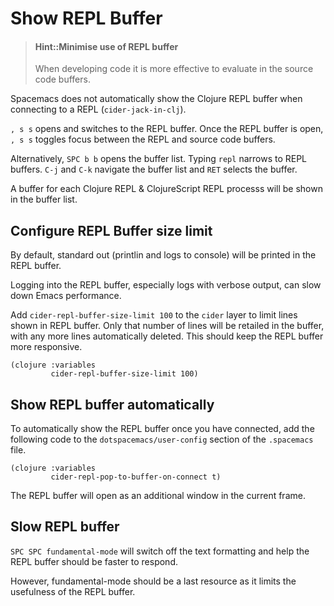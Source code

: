 # Show REPL Buffer

> #### Hint::Minimise use of REPL buffer
> When developing code it is more effective to evaluate in the source code buffers.

Spacemacs does not automatically show the Clojure REPL buffer when connecting to a REPL (`cider-jack-in-clj`).

`, s s` opens and switches to the REPL buffer. Once the REPL buffer is open, `, s s` toggles focus between the REPL and source code buffers.

Alternatively, `SPC b b` opens the buffer list. Typing `repl` narrows to REPL buffers. `C-j` and `C-k` navigate the buffer list and `RET` selects the buffer.

A buffer for each Clojure REPL & ClojureScript REPL processs will be shown in the buffer list.


## Configure REPL Buffer size limit

By default, standard out (printlin and logs to console) will be printed in the REPL buffer.

Logging into the REPL buffer, especially logs with verbose output, can slow down Emacs performance.

Add `cider-repl-buffer-size-limit 100` to the `cider` layer to limit lines shown in REPL buffer.  Only that number of lines will be retailed in the buffer, with any more lines automatically deleted.  This should keep the REPL buffer more responsive.

```elisp
(clojure :variables
         cider-repl-buffer-size-limit 100)
```


## Show REPL buffer automatically

To automatically show the REPL buffer once you have connected, add the following code to the `dotspacemacs/user-config` section of the `.spacemacs` file.

```elisp
(clojure :variables
         cider-repl-pop-to-buffer-on-connect t)
```

The REPL buffer will open as an additional window in the current frame.


## Slow REPL buffer

`SPC SPC fundamental-mode` will switch off the text formatting and help the REPL buffer should be faster to respond.

However, fundamental-mode should be a last resource as it limits the usefulness of the REPL buffer.
